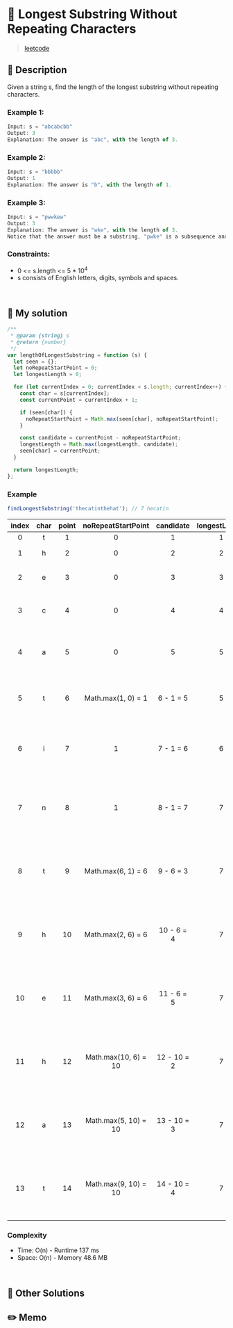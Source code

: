 # 🌈 Longest Substring Without Repeating Characters

> [leetcode](https://leetcode.com/problems/longest-substring-without-repeating-characters/description/)

## 📌 Description

Given a string s, find the length of the longest substring without repeating characters.

### Example 1:

```js
Input: s = "abcabcbb"
Output: 3
Explanation: The answer is "abc", with the length of 3.
```

### Example 2:

```js
Input: s = "bbbbb"
Output: 1
Explanation: The answer is "b", with the length of 1.
```

### Example 3:

```js
Input: s = "pwwkew"
Output: 3
Explanation: The answer is "wke", with the length of 3.
Notice that the answer must be a substring, "pwke" is a subsequence and not a substring.
```

### Constraints:

- 0 <= s.length <= 5 \* 10<sup>4</sup>
- s consists of English letters, digits, symbols and spaces.

<br />

## 📌 My solution

```js
/**
 * @param {string} s
 * @return {number}
 */
var lengthOfLongestSubstring = function (s) {
  let seen = {};
  let noRepeatStartPoint = 0;
  let longestLength = 0;

  for (let currentIndex = 0; currentIndex < s.length; currentIndex++) {
    const char = s[currentIndex];
    const currentPoint = currentIndex + 1;

    if (seen[char]) {
      noRepeatStartPoint = Math.max(seen[char], noRepeatStartPoint);
    }

    const candidate = currentPoint - noRepeatStartPoint;
    longestLength = Math.max(longestLength, candidate);
    seen[char] = currentPoint;
  }

  return longestLength;
};
```

### Example

```js
findLongestSubstring('thecatinthehat'); // 7 hecatin
```

| index | char | point |  noRepeatStartPoint  |  candidate  | longestLength | seen                                          |
| :---: | :--: | :---: | :------------------: | :---------: | :-----------: | --------------------------------------------- |
|   0   |  t   |   1   |          0           |      1      |       1       | {t:1}                                         |
|   1   |  h   |   2   |          0           |      2      |       2       | {t:1, h:2}                                    |
|   2   |  e   |   3   |          0           |      3      |       3       | {t:1, h:2, e:3}                               |
|   3   |  c   |   4   |          0           |      4      |       4       | {t:1, h:2, e:3, c:4}                          |
|   4   |  a   |   5   |          0           |      5      |       5       | {t:1, h:2, e:3, c:4, a:5}                     |
|   5   |  t   |   6   |  Math.max(1, 0) = 1  |  6 - 1 = 5  |       5       | {**_t:6_**, h:2, e:3, c:4, a:5}               |
|   6   |  i   |   7   |          1           |  7 - 1 = 6  |       6       | {t:6, h:2, e:3, c:4, a:5, i:7}                |
|   7   |  n   |   8   |          1           |  8 - 1 = 7  |       7       | {t:6, h:2, e:3, c:4, a:5, i:7, n:8}           |
|   8   |  t   |   9   |  Math.max(6, 1) = 6  |  9 - 6 = 3  |       7       | {**_t:9_**, h:2, e:3, c:4, a:5, i:7, n:8}     |
|   9   |  h   |  10   |  Math.max(2, 6) = 6  | 10 - 6 = 4  |       7       | {t:9, **_h:10_**, e:3, c:4, a:5, i:7, n:8}    |
|  10   |  e   |  11   |  Math.max(3, 6) = 6  | 11 - 6 = 5  |       7       | {t:9, h:10, **_e:11_**, c:4, a:5, i:7, n:8}   |
|  11   |  h   |  12   | Math.max(10, 6) = 10 | 12 - 10 = 2 |       7       | {t:9, **_h:12_**, e:11, c:4, a:5, i:7, n:8}   |
|  12   |  a   |  13   | Math.max(5, 10) = 10 | 13 - 10 = 3 |       7       | {t:9, h:12, e:11, c:4, **_a:13_**, i:7, n:8}  |
|  13   |  t   |  14   | Math.max(9, 10) = 10 | 14 - 10 = 4 |       7       | {**_t:14_**, h:12, e:11, c:4, a:13, i:7, n:8} |

### Complexity

- Time: O(n) - Runtime 137 ms
- Space: O(n) - Memory 48.6 MB

<br />

## 📌 Other Solutions

## ✏️ Memo
